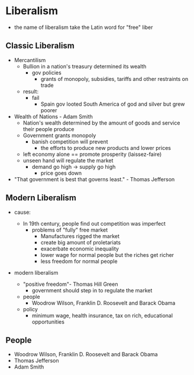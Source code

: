 # Liberalism
* the name of liberalism take the Latin word for "free" liber


## Classic Liberalism
* Mercantilism
    * Bullion in a nation's treasury determined its wealth
        * gov policies
            * grants of monopoly, subsidies, tariffs and other restraints on trade
    * result:
        * fail
            * Spain gov looted South America of god and silver but grew poorer
* Wealth of Nations - Adam Smith
    * Nation's wealth determined by the amount of goods and service their people produce
    * Government grants monopoly
        * banish competition will prevent
            * the efforts to produce new products and lower prices
    * left economy alone == promote prosperity (laissez-faire)
    * unseen hand will regulate the market
        * demand go high -> supply go high
            * price goes down
* "That government is best that governs least." - Thomas Jefferson

## Modern Liberalism
* cause:
    * In 19th century, people find out competition was imperfect
        * problems of "fully" free market
            * Manufactures rigged the market
            * create big amount of proletariats
            * exacerbate economic inequality
            * lower wage for normal people but the riches get richer
            * less freedom for normal people

* modern liberalism
    * "positive freedom"- Thomas Hill Green
        * government should step in to regulate the market
    * people
        * Woodrow Wilson, Franklin D. Roosevelt and Barack Obama
    * policy
        * minimum wage, health insurance, tax on rich, educational opportunities

## People
* Woodrow Wilson, Franklin D. Roosevelt and Barack Obama
* Thomas Jefferson
* Adam Smith
